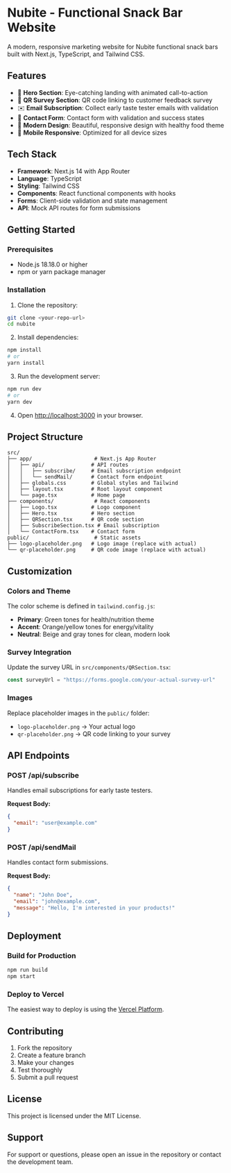 # Nubite - Functional Snack Bar Website

A modern, responsive marketing website for Nubite functional snack bars built with Next.js, TypeScript, and Tailwind CSS.

## Features

- 🎯 **Hero Section**: Eye-catching landing with animated call-to-action
- 📱 **QR Survey Section**: QR code linking to customer feedback survey
- ✉️ **Email Subscription**: Collect early taste tester emails with validation
- 📝 **Contact Form**: Contact form with validation and success states
- 🎨 **Modern Design**: Beautiful, responsive design with healthy food theme
- 📱 **Mobile Responsive**: Optimized for all device sizes

## Tech Stack

- **Framework**: Next.js 14 with App Router
- **Language**: TypeScript
- **Styling**: Tailwind CSS
- **Components**: React functional components with hooks
- **Forms**: Client-side validation and state management
- **API**: Mock API routes for form submissions

## Getting Started

### Prerequisites

- Node.js 18.18.0 or higher
- npm or yarn package manager

### Installation

1. Clone the repository:
```bash
git clone <your-repo-url>
cd nubite
```

2. Install dependencies:
```bash
npm install
# or
yarn install
```

3. Run the development server:
```bash
npm run dev
# or
yarn dev
```

4. Open [http://localhost:3000](http://localhost:3000) in your browser.

## Project Structure

```
src/
├── app/                    # Next.js App Router
│   ├── api/               # API routes
│   │   ├── subscribe/     # Email subscription endpoint
│   │   └── sendMail/      # Contact form endpoint
│   ├── globals.css        # Global styles and Tailwind
│   ├── layout.tsx         # Root layout component
│   └── page.tsx           # Home page
├── components/             # React components
│   ├── Logo.tsx           # Logo component
│   ├── Hero.tsx           # Hero section
│   ├── QRSection.tsx      # QR code section
│   ├── SubscribeSection.tsx # Email subscription
│   └── ContactForm.tsx    # Contact form
public/                     # Static assets
├── logo-placeholder.png   # Logo image (replace with actual)
└── qr-placeholder.png     # QR code image (replace with actual)
```

## Customization

### Colors and Theme

The color scheme is defined in `tailwind.config.js`:
- **Primary**: Green tones for health/nutrition theme
- **Accent**: Orange/yellow tones for energy/vitality
- **Neutral**: Beige and gray tones for clean, modern look

### Survey Integration

Update the survey URL in `src/components/QRSection.tsx`:
```typescript
const surveyUrl = "https://forms.google.com/your-actual-survey-url"
```

### Images

Replace placeholder images in the `public/` folder:
- `logo-placeholder.png` → Your actual logo
- `qr-placeholder.png` → QR code linking to your survey

## API Endpoints

### POST /api/subscribe
Handles email subscriptions for early taste testers.

**Request Body:**
```json
{
  "email": "user@example.com"
}
```

### POST /api/sendMail
Handles contact form submissions.

**Request Body:**
```json
{
  "name": "John Doe",
  "email": "john@example.com",
  "message": "Hello, I'm interested in your products!"
}
```

## Deployment

### Build for Production
```bash
npm run build
npm start
```

### Deploy to Vercel
The easiest way to deploy is using the [Vercel Platform](https://vercel.com/new).

## Contributing

1. Fork the repository
2. Create a feature branch
3. Make your changes
4. Test thoroughly
5. Submit a pull request

## License

This project is licensed under the MIT License.

## Support

For support or questions, please open an issue in the repository or contact the development team.
